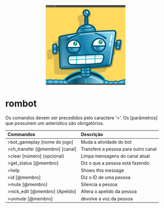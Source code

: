<p align="center">
<img width=250 src="https://raw.githubusercontent.com/PinheiroCosta/rombot/main/images/robot.jpg"></img><br>
</p>

# rombot

Os comandos devem ser precedidos pelo caractere '>'. Os [parâmetros] que possuírem um asterístico são obrigatórios.

|Commandos|Descrição|
|:--|:--|
|>bot_gameplay [nome do jogo]|Muda a atividade do bot|
|>ch_transfer [@membro] [canal]|Transfere a pessoa para outro canal|
|>clear [número] (opcional)|Limpa mensagens do canal atual|
|>get_status [@membro]|Diz o que a pessoa está fazendo|
|>help|Shows this message|
|>id [@membro]|Diz o ID de uma pessoa|
|>mute [@membro]|Silencia a pessoa|
|>nick_edit [@membro] [Apelido]|Altera o apelido da pessoa|
|>unmute [@membro]|devolve a voz da pessoa|
